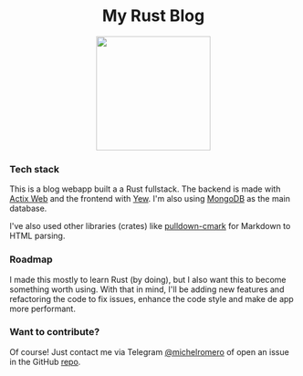 <center>

<h1> My Rust Blog </h1>

<img src="https://rustacean.net/assets/rustacean-flat-happy.svg" width="200px">

</center>

### Tech stack

This is a blog webapp built a a Rust fullstack. The backend is made with [Actix Web](https://actix.rs/) and the frontend with [Yew](https://yew.rs). I'm also using [MongoDB](https://www.mongodb.com/) as the main database.

I've also used other libraries (crates) like [pulldown-cmark](https://github.com/pulldown-cmark/pulldown-cmark/) for Markdown to HTML parsing.

### Roadmap

I made this mostly to learn Rust (by doing), but I also want this to become something worth using. With that in mind, I'll be adding new features and refactoring the code to fix issues, enhance the code style and make de app more performant.

### Want to contribute?

Of course! Just contact me via Telegram [@michelromero](https://t.me/michelromero) of open an issue in the GitHub [repo](https://github.com/studentenherz/myrustblog).

